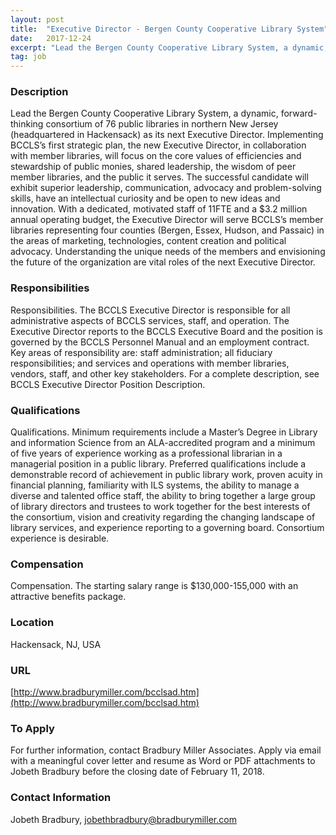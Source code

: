 ```yaml
---
layout: post
title:  "Executive Director - Bergen County Cooperative Library System"
date:   2017-12-24
excerpt: "Lead the Bergen County Cooperative Library System, a dynamic, forward-thinking consortium of 76 public libraries in northern New Jersey (headquartered in Hackensack) as its next Executive Director. Implementing BCCLS’s first strategic plan, the new Executive Director, in collaboration with member libraries, will focus on the core values of efficiencies and..."
tag: job
---
```


### Description   

Lead the Bergen County Cooperative Library System, a dynamic, forward-thinking consortium of 76 public libraries in northern New Jersey (headquartered in Hackensack) as its next Executive Director. Implementing BCCLS’s first strategic plan, the new Executive Director, in collaboration with member libraries, will focus on the core values of efficiencies and stewardship of public monies, shared leadership, the wisdom of peer member libraries, and the public it serves. The successful candidate will exhibit superior leadership, communication, advocacy and problem-solving skills, have an intellectual curiosity and be open to new ideas and innovation. With a dedicated, motivated staff of 11FTE and a $3.2 million annual operating budget, the Executive Director will serve BCCLS’s member libraries representing four counties (Bergen, Essex, Hudson, and Passaic) in the areas of marketing, technologies, content creation and political advocacy. Understanding the unique needs of the members and envisioning the future of the organization are vital roles of the next Executive Director.


### Responsibilities   

Responsibilities. The BCCLS Executive Director is responsible for all administrative aspects of BCCLS services, staff, and operation. The Executive Director reports to the BCCLS Executive Board and the position is governed by the BCCLS Personnel Manual and an employment contract. Key areas of responsibility are: staff administration; all fiduciary responsibilities; and services and operations with member libraries, vendors, staff, and other key stakeholders. For a complete description, see BCCLS Executive Director Position Description.


### Qualifications   

Qualifications. Minimum requirements include a Master’s Degree in Library and information Science from an ALA-accredited program and a minimum of five years of experience working as a professional librarian in a managerial position in a public library. Preferred qualifications include a demonstrable record of achievement in public library work, proven acuity in financial planning, familiarity with ILS systems, the ability to manage a diverse and talented office staff, the ability to bring together a large group of library directors and trustees to work together for the best interests of the consortium, vision and creativity regarding the changing landscape of library services, and experience reporting to a governing board. Consortium experience is desirable.


### Compensation   

Compensation. The starting salary range is $130,000-155,000 with an attractive benefits package.


### Location   

Hackensack, NJ, USA


### URL   

[http://www.bradburymiller.com/bcclsad.htm](http://www.bradburymiller.com/bcclsad.htm)

### To Apply   

For further information, contact Bradbury Miller Associates. Apply via email with a meaningful cover letter and resume as Word or PDF attachments to Jobeth Bradbury before the closing date of February 11, 2018.




### Contact Information   

Jobeth Bradbury, jobethbradbury@bradburymiller.com

